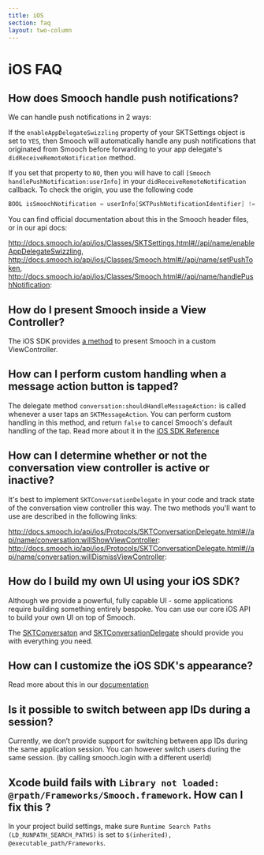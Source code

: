 ```yaml
---
title: iOS
section: faq
layout: two-column
---
```


# iOS FAQ

## How does Smooch handle push notifications?

We can handle push notifications in 2 ways:

If the `enableAppDelegateSwizzling` property of your SKTSettings object is set to `YES`, then Smooch will automatically handle any push notifications that originated from Smooch before forwarding to your app delegate's `didReceiveRemoteNotification` method.

If you set that property to `NO`, then you will have to call `[Smooch handlePushNotification:userInfo]` in your `didReceiveRemoteNotification` callback. To check the origin, you use the following code

```objectivec
BOOL isSmoochNotification = userInfo[SKTPushNotificationIdentifier] != nil
```

You can find official documentation about this in the Smooch header files, or in our api docs:

http://docs.smooch.io/api/ios/Classes/SKTSettings.html#//api/name/enableAppDelegateSwizzling, http://docs.smooch.io/api/ios/Classes/Smooch.html#//api/name/setPushToken, http://docs.smooch.io/api/ios/Classes/Smooch.html#//api/name/handlePushNotification:

## How do I present Smooch inside a View Controller?

The iOS SDK provides [a method](http://docs.smooch.io/api/ios/Classes/Smooch.html#//api/name/newConversationViewController) to present Smooch in a custom ViewController.

## How can I perform custom handling when a message action button is tapped?

The delegate method `conversation:shouldHandleMessageAction:` is called whenever a user taps an `SKTMessageAction`. You can perform custom handling in this method, and return `false` to cancel Smooch's default handling of the tap. Read more about it in the [iOS SDK Reference](https://docs.smooch.io/api/ios/Protocols/SKTConversationDelegate.html#//api/name/conversation:shouldHandleMessageAction:)

## How can I determine whether or not the conversation view controller is active or inactive?

It's best to implement `SKTConversationDelegate` in your code and track state of the conversation view controller this way. The two methods you'll want to use are described in the following links:

http://docs.smooch.io/api/ios/Protocols/SKTConversationDelegate.html#//api/name/conversation:willShowViewController:
http://docs.smooch.io/api/ios/Protocols/SKTConversationDelegate.html#//api/name/conversation:willDismissViewController:

## How do I build my own UI using your iOS SDK?

Although we provide a powerful, fully capable UI - some applications require building something entirely bespoke. You can use our core iOS API to build your own UI on top of Smooch.

The [SKTConversaton](http://docs.smooch.io/api/ios/Classes/SKTConversation.html) and [SKTConversationDelegate](http://docs.smooch.io/api/ios/Protocols/SKTConversationDelegate.html) should provide you with everything you need.

## How can I customize the iOS SDK's appearance?

Read more about this in our [documentation](/guide/native-ios-sdk/#styling-the-conversation-interface)

## Is it possible to switch between app IDs during a session?

Currently, we don’t provide support for switching between app IDs during the same application session. You can however switch users during the same session. (by calling smooch.login with a different userId)

## Xcode build fails with `Library not loaded: @rpath/Frameworks/Smooch.framework`. How can I fix this ?

In your project build settings, make sure `Runtime Search Paths (LD_RUNPATH_SEARCH_PATHS)` is set to `$(inherited), @executable_path/Frameworks`.